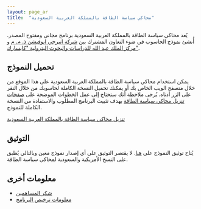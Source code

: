 ```yaml
---
layout: page_ar
title:  "محاكي سياسة الطاقة بالمملكة العربية السعودية"
---
```


يُعد محاكي سياسة الطاقة بالمملكة العربية السعودية برنامج مجاني ومفتوح المصدر. أُنشئ نموذج الحاسوب في ضوء التعاون المشترك بين [شركة انيرجي انوفيشن ذ. م. م](http://energyinnovation.org) و [مركز الملك عبد الله للدراسات والبحوث البترولية "كابسارك"](https://www.kapsarc.org/ar).

## تحميل النموذج

يمكن استخدام محاكي سياسة الطاقة بالمملكة العربية السعودية على هذا الموقع من خلال متصفح الويب الخاص بك أو يمكنك تحميل النسخة الكاملة لحاسوبك من خلال النقر على الزر أدناه. يُرجى ملاحظة أنك ستحتاج إلى عمل الخطوات الموضحة على [صفحات تنزيل محاكي سياسة الطاقة](https://us.energypolicy.solutions/docs/download.html) بهدف تثبيت البرنامج المطلوب والاستفادة من النسخة الكاملة للنموذج.

<p><a href="https://us.energypolicy.solutions/eps-archive/eps-2.0.0-saudiarabia.zip" class="btn">تنزيل محاكي سياسة الطاقة بالمملكة العربية السعودية</a></p>

## التوثيق

يُتاح توثيق النموذج على [هنا](https://us.energypolicy.solutions/docs/index.html). لا يقتصر التوثيق على أي إصدار نموذج معين وبالتالي يُطبق على النسخ الأمريكية والسعودية لمحاكي سياسة الطاقة.

## معلومات أخرى

* [شكر المساهمين](acknowledgement_ar.html)
* [معلومات ترخيص البرنامج](software-license_ar.html)
